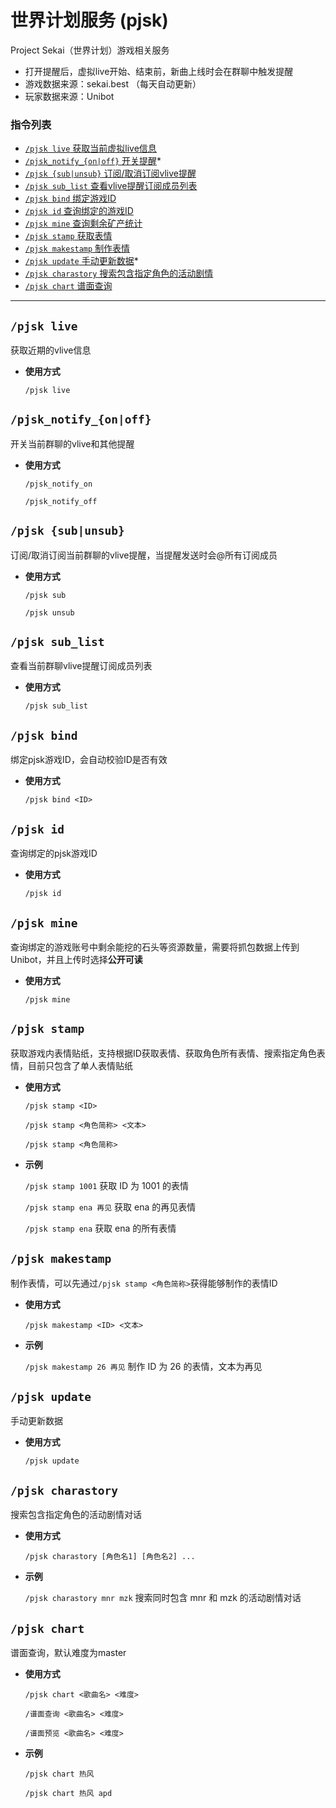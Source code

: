 # 世界计划服务 (pjsk)

Project Sekai（世界计划）游戏相关服务
- 打开提醒后，虚拟live开始、结束前，新曲上线时会在群聊中触发提醒
- 游戏数据来源：sekai.best （每天自动更新）
- 玩家数据来源：Unibot


###  指令列表

- [`/pjsk live` 获取当前虚拟live信息](#pjsk-live)
- [`/pjsk_notify_{on|off}` 开关提醒](#pjsk_notify_onoff)*
- [`/pjsk {sub|unsub}` 订阅/取消订阅vlive提醒](#pjsk-sub)
- [`/pjsk sub_list` 查看vlive提醒订阅成员列表](#pjsk-sub_list)
- [`/pjsk bind` 绑定游戏ID](#pjsk-bind)
- [`/pjsk id` 查询绑定的游戏ID](#pjsk-id)
- [`/pjsk mine` 查询剩余矿产统计](#pjsk-mine)
- [`/pjsk stamp` 获取表情](#pjsk-stamp)
- [`/pjsk makestamp` 制作表情](#pjsk-makestamp)
- [`/pjsk update` 手动更新数据](#pjsk-update)*
- [`/pjsk charastory` 搜索包含指定角色的活动剧情](#pjsk-charastory)
- [`/pjsk chart` 谱面查询](#pjsk-chart)

---


## `/pjsk live`

获取近期的vlive信息

- **使用方式**

    `/pjsk live`


## `/pjsk_notify_{on|off}`

开关当前群聊的vlive和其他提醒

- **使用方式**

    `/pjsk_notify_on` 

    `/pjsk_notify_off`


## `/pjsk {sub|unsub}`

订阅/取消订阅当前群聊的vlive提醒，当提醒发送时会@所有订阅成员

- **使用方式**

    `/pjsk sub` 

    `/pjsk unsub`


## `/pjsk sub_list`

查看当前群聊vlive提醒订阅成员列表

- **使用方式**

    `/pjsk sub_list`



## `/pjsk bind`

绑定pjsk游戏ID，会自动校验ID是否有效

- **使用方式**

    `/pjsk bind <ID>`


## `/pjsk id`

查询绑定的pjsk游戏ID

- **使用方式**

    `/pjsk id`


## `/pjsk mine`

查询绑定的游戏账号中剩余能挖的石头等资源数量，需要将抓包数据上传到Unibot，并且上传时选择**公开可读**

- **使用方式**

    `/pjsk mine`


## `/pjsk stamp`

获取游戏内表情贴纸，支持根据ID获取表情、获取角色所有表情、搜索指定角色表情，目前只包含了单人表情贴纸

- **使用方式**

    `/pjsk stamp <ID>` 

    `/pjsk stamp <角色简称> <文本>`

    `/pjsk stamp <角色简称>`

- **示例**

    `/pjsk stamp 1001` 获取 ID 为 1001 的表情

    `/pjsk stamp ena 再见` 获取 ena 的再见表情

    `/pjsk stamp ena` 获取 ena 的所有表情


## `/pjsk makestamp`

制作表情，可以先通过`/pjsk stamp <角色简称>`获得能够制作的表情ID

- **使用方式**

    `/pjsk makestamp <ID> <文本>`

- **示例**

    `/pjsk makestamp 26 再见` 制作 ID 为 26 的表情，文本为再见


## `/pjsk update`

手动更新数据

- **使用方式**

    `/pjsk update`


## `/pjsk charastory`

搜索包含指定角色的活动剧情对话

- **使用方式**

    `/pjsk charastory [角色名1] [角色名2] ...`

- **示例**

    `/pjsk charastory mnr mzk` 搜索同时包含 mnr 和 mzk 的活动剧情对话


## `/pjsk chart`

谱面查询，默认难度为master

- **使用方式**

    `/pjsk chart <歌曲名> <难度>`

    `/谱面查询 <歌曲名> <难度>`

    `/谱面预览 <歌曲名> <难度>`

- **示例**

    `/pjsk chart 热风`

    `/pjsk chart 热风 apd`
